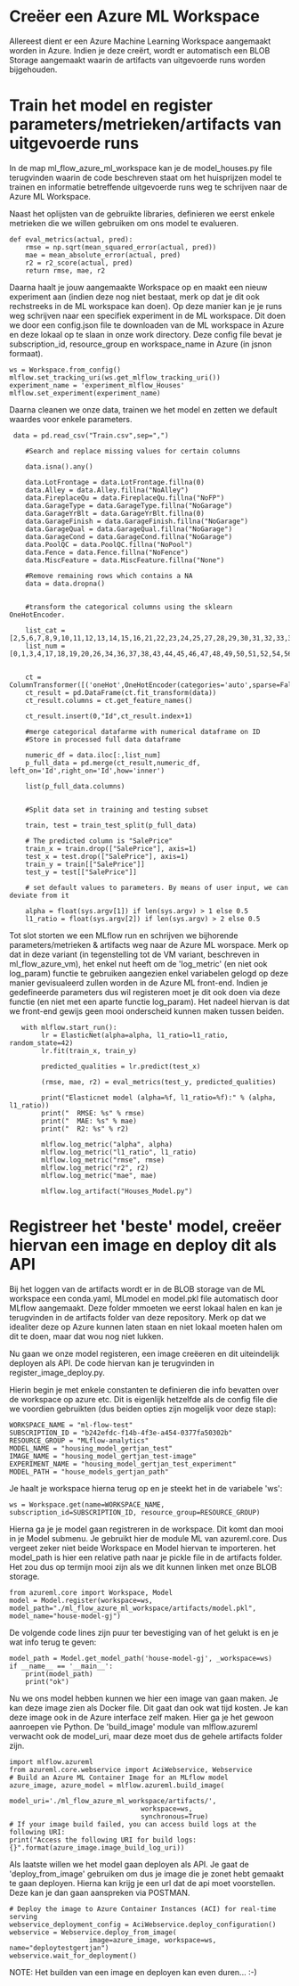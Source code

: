 # Creëer een Azure ML Workspace

Allereest dient er een Azure Machine Learning Workspace aangemaakt worden in Azure. Indien je deze creërt, wordt er automatisch een BLOB Storage aangemaakt waarin de artifacts van uitgevoerde runs worden bijgehouden. 

# Train het model en register parameters/metrieken/artifacts van uitgevoerde runs

In de map ml_flow_azure_ml_workspace kan je de model_houses.py file terugvinden waarin de code beschreven staat om het huisprijzen model te trainen en informatie betreffende uitgevoerde runs weg te schrijven naar de Azure ML Workspace. 

Naast het oplijsten van de gebruikte libraries, definieren we eerst enkele metrieken die we willen gebruiken om ons model te evalueren.

```
def eval_metrics(actual, pred):
    rmse = np.sqrt(mean_squared_error(actual, pred))
    mae = mean_absolute_error(actual, pred)
    r2 = r2_score(actual, pred)
    return rmse, mae, r2
```

Daarna haalt je jouw aangemaakte Workspace op en maakt een nieuw experiment aan (indien deze nog niet bestaat, merk op dat je dit ook rechstreeks in de ML workspace kan doen). Op deze manier kan je je runs weg schrijven naar een specifiek experiment in de ML workspace. Dit doen we door een config.json file te downloaden van de ML workspace in Azure en deze lokaal op te slaan in onze work directory. Deze config file bevat je subscription_id, resource_group en workspace_name in Azure (in jsnon formaat). 

```
ws = Workspace.from_config()
mlflow.set_tracking_uri(ws.get_mlflow_tracking_uri())
experiment_name = 'experiment_mlflow_Houses'
mlflow.set_experiment(experiment_name)
```
Daarna cleanen we onze data, trainen we het model en zetten we default waardes voor enkele parameters. 

```
 data = pd.read_csv("Train.csv",sep=",")
    
    #Search and replace missing values for certain columns
    
    data.isna().any()
      
    data.LotFrontage = data.LotFrontage.fillna(0)
    data.Alley = data.Alley.fillna("NoAlley")
    data.FireplaceQu = data.FireplaceQu.fillna("NoFP")
    data.GarageType = data.GarageType.fillna("NoGarage")
    data.GarageYrBlt = data.GarageYrBlt.fillna(0)
    data.GarageFinish = data.GarageFinish.fillna("NoGarage")
    data.GarageQual = data.GarageQual.fillna("NoGarage")
    data.GarageCond = data.GarageCond.fillna("NoGarage")
    data.PoolQC = data.PoolQC.fillna("NoPool")
    data.Fence = data.Fence.fillna("NoFence")
    data.MiscFeature = data.MiscFeature.fillna("None")
    
    #Remove remaining rows which contains a NA
    data = data.dropna()
   
                                         
    #transform the categorical columns using the sklearn OneHotEncoder. 
        
    list_cat = [2,5,6,7,8,9,10,11,12,13,14,15,16,21,22,23,24,25,27,28,29,30,31,32,33,35,39,40,41,42,53,55,57,58,60,63,64,65,72,73,74,78,79]
    list_num = [0,1,3,4,17,18,19,20,26,34,36,37,38,43,44,45,46,47,48,49,50,51,52,54,56,59,61,62,66,67,68,69,70,71,75,76,77,80]
    

    ct = ColumnTransformer([('oneHot',OneHotEncoder(categories='auto',sparse=False),list_cat)])
    ct_result = pd.DataFrame(ct.fit_transform(data))
    ct_result.columns = ct.get_feature_names()   
    
    ct_result.insert(0,"Id",ct_result.index+1)
    
    #merge categorical datafarme with numerical dataframe on ID
    #Store in processed full data dataframe
    
    numeric_df = data.iloc[:,list_num]
    p_full_data = pd.merge(ct_result,numeric_df, left_on='Id',right_on='Id',how='inner')
    
    list(p_full_data.columns)
    
    
    #Split data set in training and testing subset
  
    train, test = train_test_split(p_full_data)

    # The predicted column is "SalePrice"
    train_x = train.drop(["SalePrice"], axis=1)
    test_x = test.drop(["SalePrice"], axis=1)
    train_y = train[["SalePrice"]]
    test_y = test[["SalePrice"]]

    # set default values to parameters. By means of user input, we can deviate from it

    alpha = float(sys.argv[1]) if len(sys.argv) > 1 else 0.5
    l1_ratio = float(sys.argv[2]) if len(sys.argv) > 2 else 0.5
```
Tot slot storten we een MLflow run en schrijven we bijhorende parameters/metrieken & artifacts weg naar de Azure ML worspace. Merk op dat in deze variant (in tegenstelling tot de VM variant, beschreven in ml_flow_azure_vm), het enkel nut heeft om de 'log_metric' (en niet ook log_param) functie te gebruiken aangezien enkel variabelen gelogd op deze manier gevisualeerd zullen worden in de Azure ML front-end. Indien je gedefineerde parameters dus wil registeren moet je dit ook doen via deze functie (en niet met een aparte functie log_param). Het nadeel hiervan is dat we front-end gewijs geen mooi onderscheid kunnen maken tussen beiden. 

```
   with mlflow.start_run():
        lr = ElasticNet(alpha=alpha, l1_ratio=l1_ratio, random_state=42)
        lr.fit(train_x, train_y)

        predicted_qualities = lr.predict(test_x)

        (rmse, mae, r2) = eval_metrics(test_y, predicted_qualities)

        print("Elasticnet model (alpha=%f, l1_ratio=%f):" % (alpha, l1_ratio))
        print("  RMSE: %s" % rmse)
        print("  MAE: %s" % mae)
        print("  R2: %s" % r2)

        mlflow.log_metric("alpha", alpha)
        mlflow.log_metric("l1_ratio", l1_ratio)
        mlflow.log_metric("rmse", rmse)
        mlflow.log_metric("r2", r2)
        mlflow.log_metric("mae", mae)
        
        mlflow.log_artifact("Houses_Model.py")
```

# Registreer het 'beste' model, creëer hiervan een image en deploy dit als API

Bij het loggen van de artifacts wordt er in de BLOB storage van de ML workspace een conda.yaml, MLmodel en model.pkl file automatisch door MLflow aangemaakt. Deze folder mmoeten we eerst lokaal halen en kan je terugvinden in de artifacts folder van deze repository. 
Merk op dat we idealiter deze op Azure kunnen laten staan en niet lokaal moeten halen om dit te doen, maar dat wou nog niet lukken. 

Nu gaan we onze model registeren, een image creëeren en dit uiteindelijk deployen als API. De code hiervan kan je terugvinden in register_image_deploy.py. 

Hierin begin je met enkele constanten te definieren die info bevatten over de workspace op azure etc. Dit is eigenlijk hetzelfde als de config file die we voordien gebruikten (dus beiden opties zijn mogelijk voor deze stap):

```
WORKSPACE_NAME = "ml-flow-test"
SUBSCRIPTION_ID = "b242efdc-f14b-4f3e-a454-0377fa50302b"
RESOURCE_GROUP = "MLflow-analytics"
MODEL_NAME = "housing_model_gertjan_test"
IMAGE_NAME = "housing_model_gertjan_test-image"
EXPERIMENT_NAME = "housing_model_gertjan_test_experiment"
MODEL_PATH = "house_models_gertjan_path"
```

Je haalt je workspace hierna terug op en je steekt het in de variabele 'ws':

```from azureml.core import Workspace, Model
ws = Workspace.get(name=WORKSPACE_NAME, subscription_id=SUBSCRIPTION_ID, resource_group=RESOURCE_GROUP)
```

Hierna ga je je model gaan registreren in de workspace. Dit komt dan mooi in je Model submenu. Je gebruikt hier de module ML van azureml.core. Dus vergeet zeker niet beide Workspace en Model hiervan te importeren. het model_path is hier een relative path naar je pickle file in de artifacts folder. Het zou dus op termijn mooi zijn als we dit kunnen linken met onze BLOB storage.

```
from azureml.core import Workspace, Model
model = Model.register(workspace=ws, model_path="./ml_flow_azure_ml_workspace/artifacts/model.pkl", model_name="house-model-gj")
```

De volgende code lines zijn puur ter bevestiging van of het gelukt is en je wat info terug te geven:

```
model_path = Model.get_model_path('house-model-gj', _workspace=ws)
if __name__ == '__main__':
    print(model_path)
    print("ok")
```
Nu we ons model hebben kunnen we hier een image van gaan maken. Je kan deze image zien als Docker file. Dit gaat dan ook wat tijd kosten. Je kan deze image ook in de Azure interface zelf maken. Hier ga je het gewoon aanroepen vie Python. De 'build_image' module van mlflow.azureml verwacht ook de model_uri, maar deze moet dus de gehele artifacts folder zijn. 
```
import mlflow.azureml
from azureml.core.webservice import AciWebservice, Webservice
# Build an Azure ML Container Image for an MLflow model
azure_image, azure_model = mlflow.azureml.build_image(
                                 model_uri='./ml_flow_azure_ml_workspace/artifacts/',
                                 workspace=ws,
                                 synchronous=True)
# If your image build failed, you can access build logs at the following URI:
print("Access the following URI for build logs: {}".format(azure_image.image_build_log_uri))
```
Als laatste willen we het model gaan deployen als API. Je gaat de 'deploy_from_image' gebruiken om dus je image die je zonet hebt gemaakt te gaan deployen. Hierna kan krijg je een url dat de api moet voorstellen. Deze kan je dan gaan aanspreken via POSTMAN. 
```
# Deploy the image to Azure Container Instances (ACI) for real-time serving
webservice_deployment_config = AciWebservice.deploy_configuration()
webservice = Webservice.deploy_from_image(
                    image=azure_image, workspace=ws, name="deploytestgertjan")
webservice.wait_for_deployment()
```
NOTE: Het builden van een image en deployen kan even duren... :-)
